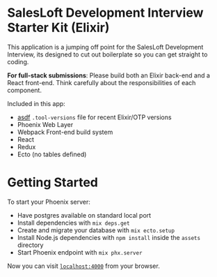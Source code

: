 # SalesLoft Development Interview Starter Kit (Elixir)

This application is a jumping off point for the SalesLoft Development Interview,
its designed to cut out boilerplate so you can get straight to coding.

**For full-stack submissions**: Please build both an Elixir back-end and a React front-end. Think carefully about the responsibilities of each component.

Included in this app:

- [asdf](https://github.com/asdf-vm/asdf) `.tool-versions` file for recent Elixir/OTP versions
- Phoenix Web Layer
- Webpack Front-end build system
- React
- Redux
- Ecto (no tables defined)

# Getting Started

To start your Phoenix server:

  * Have postgres available on standard local port
  * Install dependencies with `mix deps.get`
  * Create and migrate your database with `mix ecto.setup`
  * Install Node.js dependencies with `npm install` inside the `assets` directory
  * Start Phoenix endpoint with `mix phx.server`

Now you can visit [`localhost:4000`](http://localhost:4000) from your browser.
